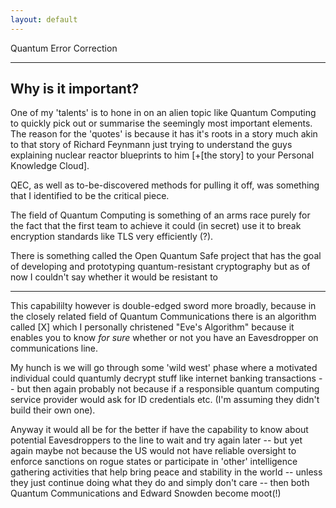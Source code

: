 ```yaml
---
layout: default
---
```


Quantum Error Correction

***

## Why is it important?

One of my 'talents' is to hone in on an alien topic like Quantum Computing to quickly pick out or summarise the seemingly most important elements. The reason for the 'quotes' is because it has it's roots in a story much akin to that story of Richard Feynmann just trying to understand the guys explaining nuclear reactor blueprints to him [+[the story] to your Personal Knowledge Cloud].

<!-- design a badge for PKC -->

QEC, as well as to-be-discovered methods for pulling it off, was something that I identified to be the critical piece. 

The field of Quantum Computing is something of an arms race purely for the fact that the first team to achieve it could (in secret) use it to break encryption standards like TLS very efficiently (?). 

There is something called the Open Quantum Safe project that has the goal of developing and prototyping quantum-resistant cryptography but as of now I couldn't say whether it would be resistant to 

***

This capabililty however is double-edged sword more broadly, because in the closely related field of Quantum Communications there is an algorithm called [X] which I personally christened "Eve's Algorithm" because it enables you to know _for sure_ whether or not you have an Eavesdropper on communications line.

My hunch is we will go through some 'wild west' phase where a motivated individual could quantumly decrypt stuff like internet banking transactions -- but then again probably not because if a responsible quantum computing service provider would ask for ID credentials etc. (I'm assuming they didn't build their own one). 

Anyway it would all be for the better if have the capability to know about potential Eavesdroppers to the line to wait and try again later -- but yet again maybe not because the US would not have reliable oversight to enforce sanctions on rogue states or participate in 'other' intelligence gathering activities that help bring peace and stability in the world -- unless they just continue doing what they do and simply don't care -- then both Quantum Communications and Edward Snowden become moot(!) 



